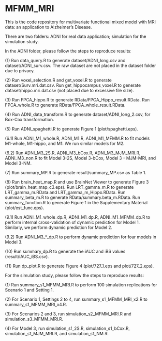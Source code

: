 # MFMM_MRI
This is the code repository for multivariate functional mixed model with MRI data: an application to Alzheimer’s Disease.

There are two folders: ADNI for real data application; simulation for the simulation study.

In the ADNI folder, please follow the steps to reproduce results:

(1) Run data_query.R to generate dataset/ADNI_long.csv and dataset/ADNI_surv.csv. The raw dataset are not placed in the dataset folder due to privacy.

(2) Run voxel_selection.R and get_voxel.R to generate dataset/Surv.mri.dat.csv. Run get_hippocampus_voxel.R to generate dataset/hippo.mri.dat.csv (not placed due to excessive file size).

(3) Run FPCA_hippo.R to generate RData/FPCA_Hippo_result.RData. Run FPCA_whole.R to generate RData/FPCA_whole_result.RData.

(4) Run ADNI_data_transform.R to generate dataset/ADNI_long_2.csv, for Box-Cox transformation.

(5) Run ADNI_spaghetti.R to generate Figure 1 (plot/spaghetti.eps).

(6.1) Run ADNI_M1_whole.R, ADNI_M1.R, ADNI_M1_MFMM.R to fit models M1-whole, M1-hippo, and M1. We run similar models for M2.

(6.2) Run ADNI_M3_2S.R, ADNI_M3_bCox.R, ADNI_M3_MJM_MRI.R, ADNI_M3_non.R to fit Model 3-2S, Model 3-bCox, Model 3 - MJM-MRI, and Model 3-NM.

(7) Run summary_MP.R to generate result/summary_MP.csv as Table 1.

(8) Run brain_heat_map.R and use BrainNet Viewer to generate Figure 3 (plot/brain_heat_map_c3.eps). Run LRT_gamma_m.R to generate LRT_gamma_m.RData and LRT_gamma_m_Hippo.RData. Run summary_beta_m.R to generate RData/summary.beta_m.RData. Run summary_function.R to generate Figure 1 in the Supplementary Material (plot/est_func.eps).

(9.1) Run ADNI_M1_whole_dp.R, ADNI_M1_dp.R, ADNI_M1_MFMM_dp.R to perform internal cross-validation of dynamic prediction for Model 1. Similarly, we perform dynamic prediction for Model 2.

(9.2) Run ADNI_M3_*_dp.R to perform dynamic prediction for four models in Model 3.

(10) Run summary_dp.R to generate the iAUC and iBS values (result/iAUC_iBS.csv).

(11) Run dp_plot.R to generate Figure 4 (plot/727_1.eps and plot/727_2.eps).


For the simulation study, please follow the steps to reproduce results:

(1) Run summary_s1_MFMM_MRI.R to perform 100 simulation replications for Scenario 1 and Setting 1. 

(2) For Scenario 1, Settings 2 to 4, run summary_s1_MFMM_MRI_x2.R to summary_s1_MFMM_MRI_x4.R.

(3) For Scenarios 2 and 3, run simulation_s2_MFMM_MRI.R and simulation_s3_MFMM_MRI.R.

(4) For Model 3, run simulation_s1_2S.R, simulation_s1_bCox.R, simulation_s1_MJM_MRI.R, and simulation_s1_NM.R. 
